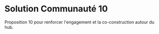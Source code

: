 # Solution Communauté 10

Proposition 10 pour renforcer l'engagement et la co-construction autour du hub.
